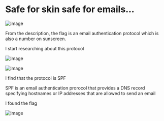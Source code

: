 # Safe for skin safe for emails... 

![image](https://github.com/user-attachments/assets/4ee3b3c2-fc7e-4f06-9e77-216bdb8bcd45)

From the description, the flag is an email authentication protocol which is also a number on sunscreen.

I start researching about this protocol

![image](https://github.com/user-attachments/assets/bf2d43d6-c13e-492b-9249-b064b7b55c2e)

![image](https://github.com/user-attachments/assets/2b893ce5-a497-4752-8c06-247a473949e1)

I find that the protocol is SPF

SPF is an email authentication prorocol that provides a DNS record specifying hostnames or IP addresses that are allowed to send an email

I found the flag

![image](https://github.com/user-attachments/assets/52e0837c-9153-4e4d-b031-e9e76cdf77b2)








